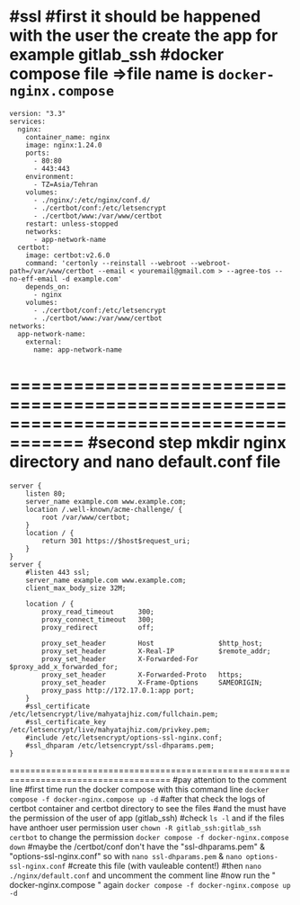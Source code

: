 #ssl
#first it should be happened with the user the create the app for example gitlab_ssh
#docker compose file =>file name is  ``` docker-nginx.compose ```
=====================================================================================
```
version: "3.3"
services:
  nginx:
    container_name: nginx
    image: nginx:1.24.0
    ports:
      - 80:80
      - 443:443
    environment:
      - TZ=Asia/Tehran
    volumes:
      - ./nginx/:/etc/nginx/conf.d/
      - ./certbot/conf:/etc/letsencrypt
      - ./certbot/www:/var/www/certbot
    restart: unless-stopped
    networks:
      - app-network-name
  certbot:
    image: certbot:v2.6.0
    command: 'certonly --reinstall --webroot --webroot-path=/var/www/certbot --email < youremail@gmail.com > --agree-tos --no-eff-email -d example.com'
    depends_on:
      - nginx
    volumes:
      - ./certbot/conf:/etc/letsencrypt
      - ./certbot/www:/var/www/certbot
networks:
  app-network-name:
    external:
      name: app-network-name
```
=====================================================================================
#second step mkdir nginx directory and nano default.conf file
=====================================================================================
```
server {
    listen 80;
    server_name example.com www.example.com;
    location /.well-known/acme-challenge/ {
        root /var/www/certbot;
    }
    location / {
        return 301 https://$host$request_uri;
    }
}
server {
    #listen 443 ssl;
    server_name example.com www.example.com;
    client_max_body_size 32M;

    location / {
        proxy_read_timeout      300;
        proxy_connect_timeout   300;
        proxy_redirect          off;

        proxy_set_header        Host                $http_host;
        proxy_set_header        X-Real-IP           $remote_addr;
        proxy_set_header        X-Forwarded-For     $proxy_add_x_forwarded_for;
        proxy_set_header        X-Forwarded-Proto   https;
        proxy_set_header        X-Frame-Options     SAMEORIGIN;
        proxy_pass http://172.17.0.1:app port;
    }
    #ssl_certificate /etc/letsencrypt/live/mahyatajhiz.com/fullchain.pem;
    #ssl_certificate_key /etc/letsencrypt/live/mahyatajhiz.com/privkey.pem;
    #include /etc/letsencrypt/options-ssl-nginx.conf;
    #ssl_dhparam /etc/letsencrypt/ssl-dhparams.pem;
}
```
=====================================================================================
#pay attention to the comment line
#first time run the docker compose with this command line
``` docker compose -f docker-nginx.compose up -d ```
#after that check the logs of certbot container and certbot directory to see the files 
#and the must have the permission of the user of app (gitlab_ssh)
#check ``` ls -l ``` and if the files have anthoer user permission user ``` chown -R gitlab_ssh:gitlab_ssh certbot ``` to change the permission
``` docker compose -f docker-nginx.compose down ```
#maybe the /certbot/conf don't have the "ssl-dhparams.pem" & "options-ssl-nginx.conf" so with ``` nano ssl-dhparams.pem ``` & ``` nano options-ssl-nginx.conf ```
#create this file (with vauleable content!)
#then ``` nano ./nginx/default.conf ``` and uncomment the comment line
#now run the " docker-nginx.compose " again
``` docker compose -f docker-nginx.compose up -d ```



